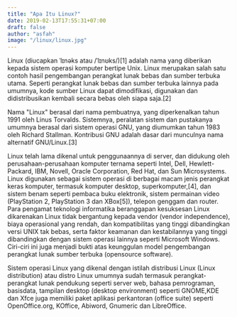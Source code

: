 ```yaml
---
title: "Apa Itu Linux?"
date: 2019-02-13T17:55:31+07:00
draft: false
author: "asfah"
image: "/linux/linux.jpg"
---
```


Linux (diucapkan ˈlɪnəks atau /ˈlɪnʊks/)[1] adalah nama yang diberikan kepada sistem operasi komputer bertipe Unix. Linux merupakan salah satu contoh hasil pengembangan perangkat lunak bebas dan sumber terbuka utama. Seperti perangkat lunak bebas dan sumber terbuka lainnya pada umumnya, kode sumber Linux dapat dimodifikasi, digunakan dan didistribusikan kembali secara bebas oleh siapa saja.[2]

Nama "Linux" berasal dari nama pembuatnya, yang diperkenalkan tahun 1991 oleh Linus Torvalds. Sistemnya, peralatan sistem dan pustakanya umumnya berasal dari sistem operasi GNU, yang diumumkan tahun 1983 oleh Richard Stallman. Kontribusi GNU adalah dasar dari munculnya nama alternatif GNU/Linux.[3]

Linux telah lama dikenal untuk penggunaannya di server, dan didukung oleh perusahaan-perusahaan komputer ternama seperti Intel, Dell, Hewlett-Packard, IBM, Novell, Oracle Corporation, Red Hat, dan Sun Microsystems. Linux digunakan sebagai sistem operasi di berbagai macam jenis perangkat keras komputer, termasuk komputer desktop, superkomputer,[4], dan sistem benam seperti pembaca buku elektronik, sistem permainan video (PlayStation 2, PlayStation 3 dan XBox[5]), telepon genggam dan router. Para pengamat teknologi informatika beranggapan kesuksesan Linux dikarenakan Linux tidak bergantung kepada vendor (vendor independence), biaya operasional yang rendah, dan kompatibilitas yang tinggi dibandingkan versi UNIX tak bebas, serta faktor keamanan dan kestabilannya yang tinggi dibandingkan dengan sistem operasi lainnya seperti Microsoft Windows. Ciri-ciri ini juga menjadi bukti atas keunggulan model pengembangan perangkat lunak sumber terbuka (opensource software).

Sistem operasi Linux yang dikenal dengan istilah distribusi Linux (Linux distribution) atau distro Linux umumnya sudah termasuk perangkat-perangkat lunak pendukung seperti server web, bahasa pemrograman, basisdata, tampilan desktop (desktop environment) seperti GNOME,KDE dan Xfce juga memiliki paket aplikasi perkantoran (office suite) seperti OpenOffice.org, KOffice, Abiword, Gnumeric dan LibreOffice.